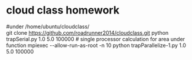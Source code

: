 # cloud class homework

#under /home/ubuntu/cloudclass/  
git clone https://github.com/roadrunner2014/cloudclass.git 
python trapSerial.py 1.0 5.0 100000   # single processor calculation for area under function
mpiexec --allow-run-as-root -n 10 python trapParallelize-1.py 1.0 5.0 100000
